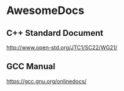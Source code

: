 # AwesomeDocs

## C++ Standard Document

http://www.open-std.org/JTC1/SC22/WG21/

## GCC Manual

https://gcc.gnu.org/onlinedocs/
